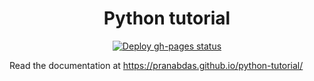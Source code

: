 <h1 align="center">Python tutorial</h1>

<p align="center">
  <a href="https://github.com/pranabdas/python-tutorial/actions/workflows/deploy-gh-pages.yml"><img src="https://github.com/pranabdas/python-tutorial/actions/workflows/deploy-gh-pages.yml/badge.svg" alt="Deploy gh-pages status"></a>
</p>

Read the documentation at <https://pranabdas.github.io/python-tutorial/>
